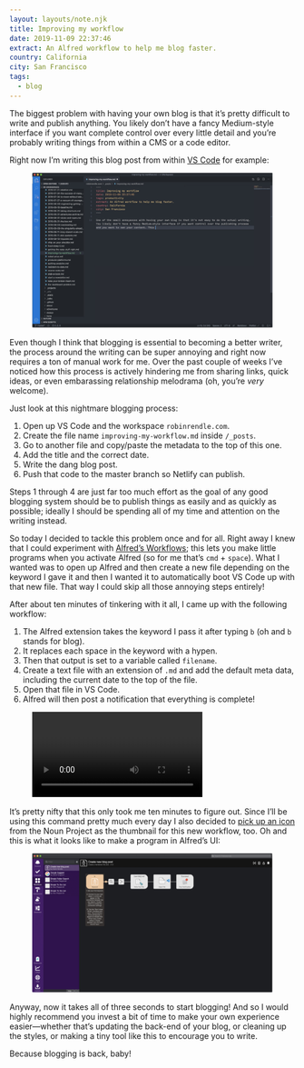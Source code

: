 ```yaml
---
layout: layouts/note.njk
title: Improving my workflow
date: 2019-11-09 22:37:46
extract: An Alfred workflow to help me blog faster.
country: California
city: San Francisco
tags:
  - blog
---
```


The biggest problem with having your own blog is that it’s pretty difficult to write and publish anything. You likely don’t have a fancy Medium-style interface if you want complete control over every little detail and you’re probably writing things from within a CMS or a code editor.

Right now I’m writing this blog post from within [VS Code](https://code.visualstudio.com/) for example:

<div class="m-wrapper--full">
  <figure class="m-wrapper--unpadded">
<img alt="A screenshot of VS Code" src="/images/vs-code-example.jpg" loading="lazy" />
</figure>
</div>

Even though I think that blogging is essential to becoming a better writer, the process around the writing can be super annoying and right now requires a ton of manual work for me. Over the past couple of weeks I’ve noticed how this process is actively hindering me from sharing links, quick ideas, or even embarassing relationship melodrama (oh, you’re _very_ welcome).

Just look at this nightmare blogging process:

1. Open up VS Code and the workspace `robinrendle.com`.
2. Create the file name `improving-my-workflow.md` inside `/_posts`.
3. Go to another file and copy/paste the metadata to the top of this one.
4. Add the title and the correct date.
5. Write the dang blog post.
6. Push that code to the master branch so Netlify can publish.

Steps 1 through 4 are just far too much effort as the goal of any good blogging system should be to publish things as easily and as quickly as possible; ideally I should be spending all of my time and attention on the writing instead.

So today I decided to tackle this problem once and for all. Right away I knew that I could experiment with [Alfred’s Workflows](https://www.alfredapp.com/); this lets you make little programs when you activate Alfred (so for me that’s `cmd` + `space`). What I wanted was to open up Alfred and then create a new file depending on the keyword I gave it and then I wanted it to automatically boot VS Code up with that new file. That way I could skip all those annoying steps entirely!

After about ten minutes of tinkering with it all, I came up with the following workflow:

1. The Alfred extension takes the keyword I pass it after typing `b` (oh and `b` stands for blog).
2. It replaces each space in the keyword with a hypen.
3. Then that output is set to a variable called `filename`.
4. Create a text file with an extension of `.md` and add the default meta data, including the current date to the top of the file.
5. Open that file in VS Code.
6. Alfred will then post a notification that everything is complete!

<div class="m-wrapper--full">
  <figure class="m-wrapper--unpadded">
  <video alt="A video of this new blogging workflow with Alfred" loading="lazy" autoplay loop>
    <source src="/images/a-new-blog-post.mp4" type="video/mp4" />
  </video>
</figure>
</div>

It’s pretty nifty that this only took me ten minutes to figure out. Since I’ll be using this command pretty much every day I also decided to [pick up an icon](https://thenounproject.com/icon/2021913/) from the Noun Project as the thumbnail for this new workflow, too. Oh and this is what it looks like to make a program in Alfred’s UI:

<div class="m-wrapper--full">
  <figure class="m-wrapper--unpadded">
  <img alt="The Alfred Workflow" src="/images/alfred-workflow.jpg" loading="lazy" />
</figure>
</div>

Anyway, now it takes all of three seconds to start blogging! And so I would highly recommend you invest a bit of time to make your own experience easier—whether that’s updating the back-end of your blog, or cleaning up the styles, or making a tiny tool like this to encourage you to write.

Because blogging is back, baby!
